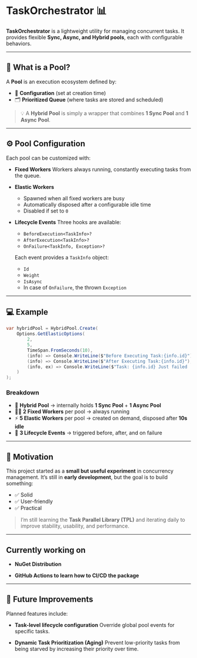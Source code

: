 # TaskOrchestrator 📊

**TaskOrchestrator** is a lightweight utility for managing concurrent tasks.
It provides flexible **Sync, Async, and Hybrid pools**, each with configurable behaviors.

---

## 🌱 What is a Pool?

A **Pool** is an execution ecosystem defined by:

* 🔧 **Configuration** (set at creation time)
* 🗂 **Prioritized Queue** (where tasks are stored and scheduled)

> 💡 A **Hybrid Pool** is simply a wrapper that combines **1 Sync Pool** and **1 Async Pool**.

---

## ⚙️ Pool Configuration

Each pool can be customized with:

* **Fixed Workers**
  Workers always running, constantly executing tasks from the queue.

* **Elastic Workers**

  * Spawned when all fixed workers are busy
  * Automatically disposed after a configurable idle time
  * Disabled if set to `0`

* **Lifecycle Events**
  Three hooks are available:

  * `BeforeExecution<TaskInfo>?`
  * `AfterExecution<TaskInfo>?`
  * `OnFailure<TaskInfo, Exception>?`

  Each event provides a `TaskInfo` object:

  * `Id`
  * `Weight`
  * `IsAsync`
  * In case of `OnFailure`, the thrown `Exception`

---

## 💻 Example

```csharp
var hybridPool = HybridPool.Create(
    Options.GetElasticOptions(
        2,
        5,
        TimeSpan.FromSeconds(10),
        (info) => Console.WriteLine($"Before Executing Task:{info.id}"),
        (info) => Console.WriteLine($"After Executing Task:{info.id}"),
        (info, ex) => Console.WriteLine($"Task: {info.id} Just failed :( \n{ex.StackTrace}")
    )
);
```

### Breakdown

* 🔄 **Hybrid Pool** → internally holds **1 Sync Pool** + **1 Async Pool**
* 🧑‍💻 **2 Fixed Workers** per pool → always running
* ⚡ **5 Elastic Workers** per pool → created on demand, disposed after **10s idle**
* 🎯 **3 Lifecycle Events** → triggered before, after, and on failure

---

## 🚀 Motivation

This project started as a **small but useful experiment** in concurrency management.
It’s still in **early development**, but the goal is to build something:

* ✅ Solid
* ✅ User-friendly
* ✅ Practical

> I’m still learning the **Task Parallel Library (TPL)** and iterating daily to improve stability, usability, and performance.

---

## Currently working on

* **NuGet Distribution**
  
* **GitHub Actions to learn how to CI/CD the package**

---

## 🔮 Future Improvements

Planned features include:

* **Task-level lifecycle configuration**
  Override global pool events for specific tasks.

* **Dynamic Task Prioritization (Aging)**
  Prevent low-priority tasks from being starved by increasing their priority over time.


